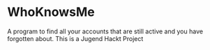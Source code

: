 # WhoKnowsMe
 A program to find all your accounts that are still active and you have forgotten about. This is a Jugend Hackt Project
